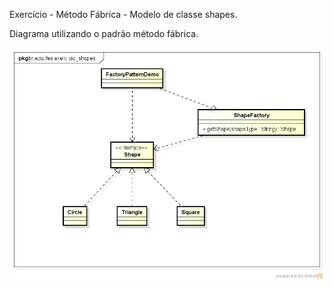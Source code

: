 
Exercício -  Método Fábrica - Modelo de classe shapes. 

 Diagrama utilizando o padrão método fábrica.
 
 ![alt text](https://github.com/phoenixproject/poo2_2017/blob/master/Padroes_de_Projeto/Criacao/metodo_fabrica/exercicio_shapes/src/main/java/br/edu/ifes/exercicio_shapes/Diagrama_Shapes.png)